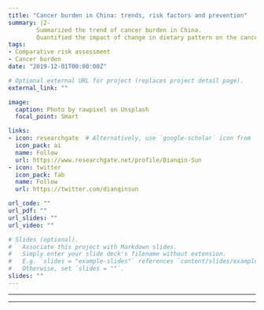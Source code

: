 ```yaml
---
title: "Cancer burden in China: trends, risk factors and prevention"
summary: |2-
        Summarized the trend of cancer burden in China. 
        Quantified the impact of change in dietary pattern on the cancer burden in China by the comparative risk assessment
tags:
- Comparative risk assessment
- Cancer burden
date: "2019-12-01T00:00:00Z"

# Optional external URL for project (replaces project detail page).
external_link: ""

image:
  caption: Photo by rawpixel on Unsplash
  focal_point: Smart

links:
- icon: researchgate  # Alternatively, use `google-scholar` icon from `ai` icon pack
  icon_pack: ai
  name: Follow
  url: https://www.researchgate.net/profile/Dianqin-Sun
- icon: twitter
  icon_pack: fab
  name: Follow
  url: https://twitter.com/dianqinsun

url_code: ""
url_pdf: ""
url_slides: ""
url_video: ""

# Slides (optional).
#   Associate this project with Markdown slides.
#   Simply enter your slide deck's filename without extension.
#   E.g. `slides = "example-slides"` references `content/slides/example-slides.md`.
#   Otherwise, set `slides = ""`.
slides: ""
---
```

****

****


